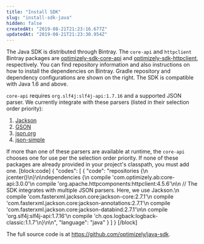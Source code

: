```yaml
---
title: "Install SDK"
slug: "install-sdk-java"
hidden: false
createdAt: "2019-08-21T21:23:16.677Z"
updatedAt: "2019-08-21T21:23:30.954Z"
---
```

The Java SDK is distributed through Bintray. The `core-api` and `httpclient` Bintray packages are [optimizely-sdk-core-api](https://bintray.com/optimizely/optimizely/optimizely-sdk-core-api) and [optimizely-sdk-httpclient](https://bintray.com/optimizely/optimizely/optimizely-sdk-httpclient),  respectively. You can find repository information and also instructions on how to install the dependencies on Bintray. Gradle repository and dependency configurations are shown on the right. The SDK is compatible with Java 1.6 and above.

`core-api` requires `org.slf4j:slf4j-api:1.7.16` and a supported JSON parser. We currently integrate with these parsers (listed in their selection order priority): 
1. [Jackson](https://github.com/FasterXML/jackson)
2. [GSON](https://github.com/google/gson)
3. [json.org](http://www.json.org/)
4. [json-simple](https://code.google.com/archive/p/json-simple/)

If more than one of these parsers are available at runtime, the `core-api` chooses one for use per the selection order priority. If none of these packages are already provided in your project's classpath, you must add one.
[block:code]
{
  "codes": [
    {
      "code": "repositories {\n    jcenter()\n}\n\ndependencies {\n    compile 'com.optimizely.ab:core-api:3.0.0'\n    compile 'org.apache.httpcomponents:httpclient:4.5.6'\n\n    // The SDK integrates with multiple JSON parsers. Here, we use Jackson.\n    compile 'com.fasterxml.jackson.core:jackson-core:2.7.1'\n    compile 'com.fasterxml.jackson.core:jackson-annotations:2.7.1'\n    compile 'com.fasterxml.jackson.core:jackson-databind:2.7.1'\n\n    compile 'org.slf4j:slf4j-api:1.7.16'\n    compile 'ch.qos.logback:logback-classic:1.1.7'\n}\n\n",
      "language": "java"
    }
  ]
}
[/block]

The full source code is at https://github.com/optimizely/java-sdk.